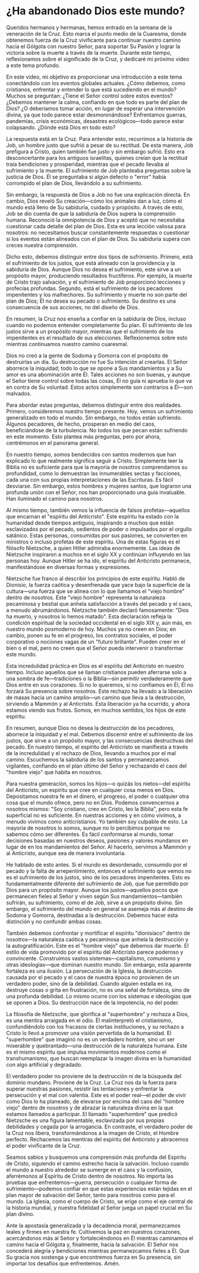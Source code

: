 # ¿Ha abandonado Dios este mundo?

Queridos hermanos y hermanas, hemos entrado en la semana de la veneración de la Cruz. Esto marca el punto medio de la Cuaresma, donde obtenemos fuerza de la Cruz vivificante para continuar nuestro camino hacia el Gólgota con nuestro Señor, para soportar Su Pasión y lograr la victoria sobre la muerte a través de la muerte. Durante este tiempo, reflexionamos sobre el significado de la Cruz, y dedicaré mi próximo video a este tema profundo.

En este video, mi objetivo es proporcionar una introducción a este tema conectándolo con los eventos globales actuales. ¿Cómo debemos, como cristianos, enfrentar y entender lo que está sucediendo en el mundo? Muchos se preguntan: ¿Tiene el Señor control sobre estos eventos? ¿Debemos mantener la calma, confiando en que todo es parte del plan de Dios? ¿O deberíamos tomar acción, en lugar de esperar una intervención divina, ya que todo parece estar desmoronándose? Enfrentamos guerras, pandemias, crisis económicas, desastres ecológicos—todo parece estar colapsando. ¿Dónde está Dios en todo esto?

La respuesta está en la Cruz. Para entender esto, recurrimos a la historia de Job, un hombre justo que sufrió a pesar de su rectitud. De esta manera, Job prefigura a Cristo, quien también fue justo y sin embargo sufrió. Esto era desconcertante para los antiguos israelitas, quienes creían que la rectitud traía bendiciones y prosperidad, mientras que el pecado llevaba al sufrimiento y la muerte. El sufrimiento de Job planteaba preguntas sobre la justicia de Dios. Él se preguntaba si algún defecto o "error" había corrompido el plan de Dios, llevándolo a su sufrimiento.

Sin embargo, la respuesta de Dios a Job no fue una explicación directa. En cambio, Dios reveló Su creación—cómo los animales dan a luz, cómo el mundo está lleno de Su sabiduría, cuidado y propósito. A través de esto, Job se dio cuenta de que la sabiduría de Dios supera la comprensión humana. Reconoció la omnipotencia de Dios y aceptó que no necesitaba cuestionar cada detalle del plan de Dios. Esta es una lección valiosa para nosotros: no necesitamos buscar constantemente respuestas o cuestionar si los eventos están alineados con el plan de Dios. Su sabiduría supera con creces nuestra comprensión.

Dicho esto, debemos distinguir entre dos tipos de sufrimiento. Primero, está el sufrimiento de los justos, que está alineado con la providencia y la sabiduría de Dios. Aunque Dios no desea el sufrimiento, este sirve a un propósito mayor, produciendo resultados fructíferos. Por ejemplo, la muerte de Cristo trajo salvación, y el sufrimiento de Job proporcionó lecciones y profecías profundas. Segundo, está el sufrimiento de los pecadores impenitentes y los malhechores. Su sufrimiento y muerte no son parte del plan de Dios; Él no desea su pecado o sufrimiento. Su destino es una consecuencia de sus acciones, no del diseño de Dios.

En resumen, la Cruz nos enseña a confiar en la sabiduría de Dios, incluso cuando no podemos entender completamente Su plan. El sufrimiento de los justos sirve a un propósito mayor, mientras que el sufrimiento de los impenitentes es el resultado de sus elecciones. Reflexionemos sobre esto mientras continuamos nuestro camino cuaresmal.

Dios no creó a la gente de Sodoma y Gomorra con el propósito de destruirlas un día. Su destrucción no fue Su intención al crearlas. El Señor aborrece la iniquidad; todo lo que se opone a Sus mandamientos y a Su amor es una abominación ante Él. Tales acciones no son buenas, y aunque el Señor tiene control sobre todas las cosas, Él no guía ni aprueba lo que va en contra de Su voluntad. Estos actos simplemente son contrarios a Él—son malvados.

Para abordar estas preguntas, debemos distinguir entre dos realidades. Primero, consideremos nuestro tiempo presente. Hoy, vemos un sufrimiento generalizado en todo el mundo. Sin embargo, no todos están sufriendo. Algunos pecadores, de hecho, prosperan en medio del caos, beneficiándose de la turbulencia. No todos los que pecan están sufriendo en este momento. Esto plantea más preguntas, pero por ahora, centrémonos en el panorama general.

En nuestro tiempo, somos bendecidos con santos modernos que han explicado lo que realmente significa seguir a Cristo. Simplemente leer la Biblia no es suficiente para que la mayoría de nosotros comprendamos su profundidad, como lo demuestran las innumerables sectas y facciones, cada una con sus propias interpretaciones de las Escrituras. Es fácil desviarse. Sin embargo, estos hombres y mujeres santos, que lograron una profunda unión con el Señor, nos han proporcionado una guía invaluable. Han iluminado el camino para nosotros.

Al mismo tiempo, también vemos la influencia de falsos profetas—aquellos que encarnan el "espíritu del Anticristo". Este espíritu ha estado con la humanidad desde tiempos antiguos, inspirando a muchos que están esclavizados por el pecado, sedientos de poder o impulsados por el orgullo satánico. Estas personas, consumidas por sus pasiones, se convierten en ministros o incluso profetas de este espíritu. Una de estas figuras es el filósofo Nietzsche, a quien Hitler admiraba enormemente. Las ideas de Nietzsche inspiraron a muchos en el siglo XX y continúan influyendo en las personas hoy. Aunque Hitler se ha ido, el espíritu del Anticristo permanece, manifestándose en diversas formas y expresiones.

Nietzsche fue franco al describir los principios de este espíritu. Habló de Dionisio, la fuerza caótica y desenfrenada que yace bajo la superficie de la cultura—una fuerza que se alinea con lo que llamamos el "viejo hombre" dentro de nosotros. Este "viejo hombre" representa la naturaleza pecaminosa y bestial que anhela satisfacción a través del pecado y el caos, a menudo abrumándonos. Nietzsche también declaró famosamente: "Dios ha muerto, y nosotros lo hemos matado". Esta declaración refleja la condición espiritual de la sociedad occidental en el siglo XIX y, aún más, en nuestro mundo posmoderno de hoy. Muchos ya no creen en Dios; en cambio, ponen su fe en el progreso, los contratos sociales, el poder corporativo o nociones vagas de un "futuro brillante". Pueden creer en el bien o el mal, pero no creen que el Señor pueda intervenir o transformar este mundo.

Esta incredulidad práctica en Dios es el espíritu del Anticristo en nuestro tiempo. Incluso aquellos que se llaman cristianos pueden aferrarse solo a una sombra de fe—tradiciones o la Biblia—sin permitir verdaderamente que Dios entre en sus corazones. Si no lo queremos, si no confiamos en Él, Él no forzará Su presencia sobre nosotros. Este rechazo ha llevado a la liberación de masas hacia un camino amplio—un camino que lleva a la destrucción, sirviendo a Mammón y al Anticristo. Esta liberación ya ha ocurrido, y ahora estamos viendo sus frutos. Somos, en muchos sentidos, los hijos de este espíritu.

En resumen, aunque Dios no desea la destrucción de los pecadores, aborrece la iniquidad y el mal. Debemos discernir entre el sufrimiento de los justos, que sirve a un propósito mayor, y las consecuencias destructivas del pecado. En nuestro tiempo, el espíritu del Anticristo se manifiesta a través de la incredulidad y el rechazo de Dios, llevando a muchos por el mal camino. Escuchemos la sabiduría de los santos y permanezcamos vigilantes, confiando en el plan último del Señor y rechazando el caos del "hombre viejo" que habita en nosotros.

Para nuestra generación, somos los hijos—o quizás los nietos—del espíritu del Anticristo, un espíritu que cree en cualquier cosa menos en Dios. Depositamos nuestra fe en el dinero, el progreso, el poder o cualquier otra cosa que el mundo ofrece, pero no en Dios. Podemos convencernos a nosotros mismos: "Soy cristiano, creo en Cristo, leo la Biblia", pero esta fe superficial no es suficiente. En nuestras acciones y en cómo vivimos, a menudo vivimos como anticristianos. Yo también soy culpable de esto. La mayoría de nosotros lo somos, aunque no lo percibimos porque no sabemos cómo ser diferentes. Es fácil conformarse al mundo, tomar decisiones basadas en nuestros deseos, pasiones y valores mundanos en lugar de en los mandamientos del Señor. Al hacerlo, servimos a Mammón y al Anticristo, aunque sea de manera involuntaria.

He hablado de esto antes. Si el mundo es desordenado, consumido por el pecado y la falta de arrepentimiento, entonces el sufrimiento que vemos no es el sufrimiento de los justos, sino de los pecadores impenitentes. Esto es fundamentalmente diferente del sufrimiento de Job, que fue permitido por Dios para un propósito mayor. Aunque los justos—aquellos pocos que permanecen fieles al Señor y viven según Sus mandamientos—también sufrirán, su sufrimiento, como el de Job, sirve a un propósito divino. Sin embargo, el sufrimiento del mundo en general se asemeja más al destino de Sodoma y Gomorra, destinadas a la destrucción. Debemos hacer esta distinción y no confundir ambas cosas.

También debemos confrontar y mortificar el espíritu "dionisíaco" dentro de nosotros—la naturaleza caótica y pecaminosa que anhela la destrucción y la autogratificación. Este es el "hombre viejo" que debemos dar muerte. El estilo de vida promovido por el espíritu del Anticristo parece poderoso y convincente. Construimos vastos sistemas—capitalismo, comunismo y otras ideologías—que dominan nuestro mundo. Sin embargo, esta aparente fortaleza es una ilusión. La persecución de la Iglesia, la destrucción causada por el pecado y el caos de nuestra época no provienen de un verdadero poder, sino de la debilidad. Cuando alguien estalla en ira, destruye cosas o grita en frustración, no es una señal de fortaleza, sino de una profunda debilidad. Lo mismo ocurre con los sistemas e ideologías que se oponen a Dios. Su destrucción nace de la impotencia, no del poder.

La filosofía de Nietzsche, que glorifica al "superhombre" y rechaza a Dios, es una mentira arraigada en el odio. Él malinterpretó el cristianismo, confundiéndolo con los fracasos de ciertas instituciones, y su rechazo a Cristo lo llevó a promover una visión pervertida de la humanidad. El "superhombre" que imaginó no es un verdadero hombre, sino un ser miserable y quebrantado—una destrucción de la naturaleza humana. Este es el mismo espíritu que impulsa movimientos modernos como el transhumanismo, que buscan reemplazar la imagen divina en la humanidad con algo artificial y degradado.

El verdadero poder no proviene de la destrucción ni de la búsqueda del dominio mundano. Proviene de la Cruz. La Cruz nos da la fuerza para superar nuestras pasiones, resistir las tentaciones y enfrentar la persecución y el mal con valentía. Este es el poder real—el poder de vivir como Dios lo ha planeado, de elevarse por encima del caos del "hombre viejo" dentro de nosotros y de abrazar la naturaleza divina en la que estamos llamados a participar. El llamado "superhombre" que predicó Nietzsche es una figura lamentable, esclavizada por sus propias debilidades y cegada por la arrogancia. En contraste, el verdadero poder de la Cruz nos libera, transformándonos a la imagen de Cristo, el Hombre perfecto. Rechacemos las mentiras del espíritu del Anticristo y abracemos el poder vivificante de la Cruz.

Seamos sabios y busquemos una comprensión más profunda del Espíritu de Cristo, siguiendo el camino estrecho hacia la salvación. Incluso cuando el mundo a nuestro alrededor se sumerge en el caos y la confusión, aferrémonos al Espíritu de Cristo dentro de nosotros. No importa las pruebas que enfrentemos—guerra, persecución o cualquier forma de sufrimiento—podemos confiar en que estas experiencias están tejidas en el plan mayor de salvación del Señor, tanto para nosotros como para el mundo. La Iglesia, como el cuerpo de Cristo, se erige como el eje central de la historia mundial, y nuestra fidelidad al Señor juega un papel crucial en Su plan divino.

Ante la apostasía generalizada y la decadencia moral, permanezcamos leales y firmes en nuestra fe. Cultivemos la paz en nuestros corazones, acercándonos más al Señor y fortaleciéndonos en Él mientras caminamos el camino hacia el Gólgota y, finalmente, hacia la salvación. El Señor nos concederá alegría y bendiciones mientras permanezcamos fieles a Él. Que Su gracia nos sostenga y que encontremos fuerza en Su presencia, sin importar los desafíos que enfrentemos. Amén.

